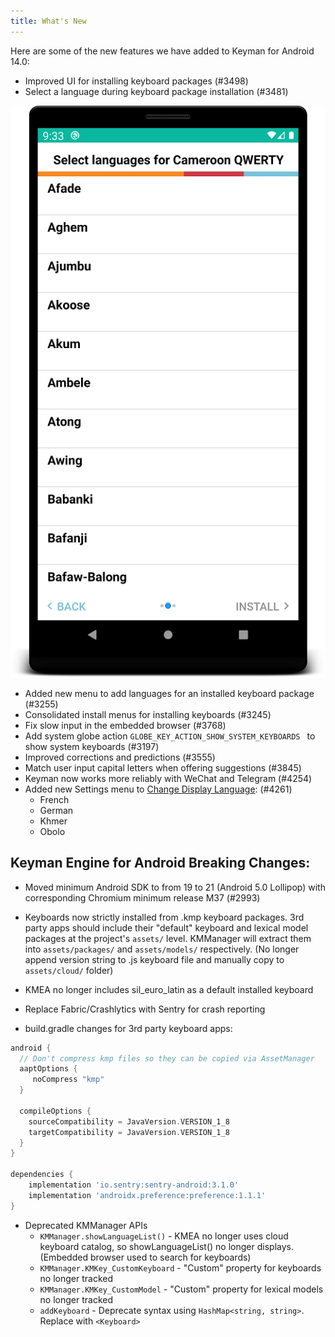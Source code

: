 ```yaml
---
title: What's New
---
```


Here are some of the new features we have added to Keyman for Android 14.0:

* Improved UI for installing keyboard packages (#3498)
* Select a language during keyboard package installation (#3481)

![](../android_images/select_language.png)

* Added new menu to add languages for an installed keyboard package (#3255)
* Consolidated install menus for installing keyboards (#3245)
* Fix slow input in the embedded browser (#3768)
* Add system globe action `GLOBE_KEY_ACTION_SHOW_SYSTEM_KEYBOARDS ` to show system keyboards (#3197)
* Improved corrections and predictions (#3555)
* Match user input capital letters when offering suggestions (#3845)
* Keyman now works more reliably with WeChat and Telegram (#4254)
* Added new Settings menu to [Change Display Language](../basic/config/index#Change-Display-Language): (#4261)
    * French
    * German
    * Khmer
    * Obolo

## Keyman Engine for Android Breaking Changes: ##
* Moved minimum Android SDK to from 19 to 21 (Android 5.0 Lollipop) with corresponding Chromium minimum release M37 (#2993)
* Keyboards now strictly installed from .kmp keyboard packages. 3rd party apps should include their "default" keyboard and lexical model packages at the project's `assets/` level. KMManager will extract them into `assets/packages/` and `assets/models/` respectively. (No longer append version string to .js keyboard file and manually copy to `assets/cloud/` folder)
* KMEA no longer includes sil_euro_latin as a default installed keyboard

* Replace Fabric/Crashlytics with Sentry for crash reporting
* build.gradle changes for 3rd party keyboard apps:
```gradle
android {
  // Don't compress kmp files so they can be copied via AssetManager
  aaptOptions {
     noCompress "kmp"
  }

  compileOptions {
    sourceCompatibility = JavaVersion.VERSION_1_8
    targetCompatibility = JavaVersion.VERSION_1_8
  }
}

dependencies {
    implementation 'io.sentry:sentry-android:3.1.0'
    implementation 'androidx.preference:preference:1.1.1'
}
```
* Deprecated KMManager APIs
    * `KMManager.showLanguageList()` - KMEA no longer uses cloud keyboard catalog, so showLanguageList() no longer displays. (Embedded browser used to search for keyboards)
    * `KMManager.KMKey_CustomKeyboard` - "Custom" property for keyboards no longer tracked
    * `KMManager.KMKey_CustomModel` - "Custom" property for lexical models no longer tracked
    * `addKeyboard` - Deprecate syntax using `HashMap<string, string>`. Replace with `<Keyboard>`
